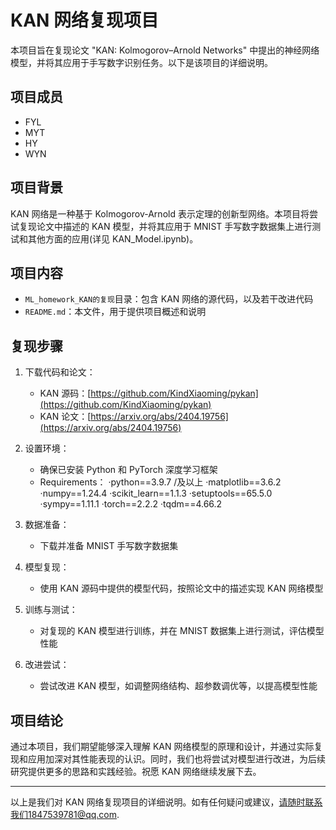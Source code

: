 # KAN 网络复现项目

本项目旨在复现论文 "KAN: Kolmogorov–Arnold Networks" 中提出的神经网络模型，并将其应用于手写数字识别任务。以下是该项目的详细说明。

## 项目成员

- FYL
- MYT
- HY
- WYN

## 项目背景

KAN 网络是一种基于 Kolmogorov-Arnold 表示定理的创新型网络。本项目将尝试复现论文中描述的 KAN 模型，并将其应用于 MNIST 手写数字数据集上进行测试和其他方面的应用(详见 KAN_Model.ipynb)。

## 项目内容

- `ML_homework_KAN的复现`目录：包含 KAN 网络的源代码，以及若干改进代码
- `README.md`：本文件，用于提供项目概述和说明

## 复现步骤

1. 下载代码和论文：

   - KAN 源码：[https://github.com/KindXiaoming/pykan](https://github.com/KindXiaoming/pykan)
   - KAN 论文：[https://arxiv.org/abs/2404.19756](https://arxiv.org/abs/2404.19756)

2. 设置环境：

   - 确保已安装 Python 和 PyTorch 深度学习框架
   - Requirements：
     ·python==3.9.7 /及以上
     ·matplotlib==3.6.2
     ·numpy==1.24.4
     ·scikit_learn==1.1.3
     ·setuptools==65.5.0
     ·sympy==1.11.1
     ·torch==2.2.2
     ·tqdm==4.66.2

3. 数据准备：

   - 下载并准备 MNIST 手写数字数据集

4. 模型复现：

   - 使用 KAN 源码中提供的模型代码，按照论文中的描述实现 KAN 网络模型

5. 训练与测试：

   - 对复现的 KAN 模型进行训练，并在 MNIST 数据集上进行测试，评估模型性能

6. 改进尝试：
   - 尝试改进 KAN 模型，如调整网络结构、超参数调优等，以提高模型性能

## 项目结论

通过本项目，我们期望能够深入理解 KAN 网络模型的原理和设计，并通过实际复现和应用加深对其性能表现的认识。同时，我们也将尝试对模型进行改进，为后续研究提供更多的思路和实践经验。祝愿 KAN 网络继续发展下去。

---

以上是我们对 KAN 网络复现项目的详细说明。如有任何疑问或建议，请随时联系我们1847539781@qq.com.
